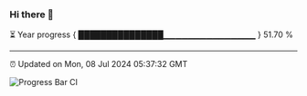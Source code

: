 ### Hi there 👋

⏳ Year progress { ███████████████▁▁▁▁▁▁▁▁▁▁▁▁▁▁▁ } 51.70 %

---

⏰ Updated on Mon, 08 Jul 2024 05:37:32 GMT

![Progress Bar CI](https://github.com/IshwaranRudhara/GIT-ACTION/workflows/Progress%20Bar%20CI/badge.svg)
